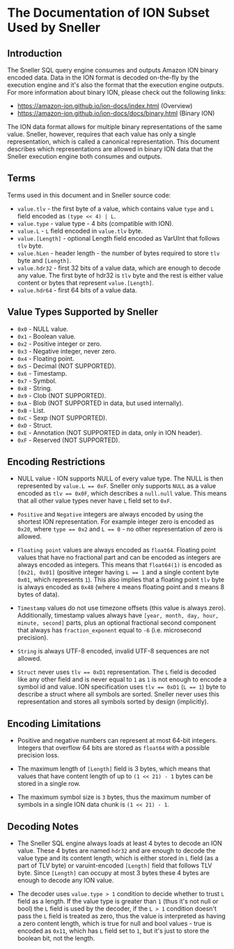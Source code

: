 # The Documentation of ION Subset Used by Sneller

## Introduction

The Sneller SQL query engine consumes and outputs Amazon ION binary encoded data.
Data in the ION format is decoded on-the-fly by the execution engine and it's
also the format that the execution engine outputs. For more information about
binary ION, please check out the following links:

  - https://amazon-ion.github.io/ion-docs/index.html (Overview)
  - https://amazon-ion.github.io/ion-docs/docs/binary.html (Binary ION)

The ION data format allows for multiple binary representations
of the same value. Sneller, however, requires that each value has only a single
representation, which is called a canonical representation. This document
describes which representations are allowed in binary ION data that the Sneller
execution engine both consumes and outputs.

## Terms

Terms used in this document and in Sneller source code:

  - `value.tlv` - the first byte of a value, which contains value `type` and `L` field
    encoded as `(type << 4) | L`.
  - `value.type` - value type - 4 bits (compatible with ION).
  - `value.L` - `L` field encoded in `value.tlv` byte.
  - `value.[Length]` - optional Length field encoded as VarUInt that follows `tlv` byte.
  - `value.hLen` - header length - the number of bytes required to store `tlv` byte and
    `[Length]`.
  - `value.hdr32` - first 32 bits of a value data, which are enough to decode any
    value. The first byte of hdr32 is `tlv` byte and the rest is either value content
    or bytes that represent `value.[Length]`.
  - `value.hdr64` - first 64 bits of a value data.

## Value Types Supported by Sneller

  - `0x0` - NULL value.
  - `0x1` - Boolean value.
  - `0x2` - Positive integer or zero.
  - `0x3` - Negative integer, never zero.
  - `0x4` - Floating point.
  - `0x5` - Decimal (NOT SUPPORTED).
  - `0x6` - Timestamp.
  - `0x7` - Symbol.
  - `0x8` - String.
  - `0x9` - Clob (NOT SUPPORTED).
  - `0xA` - Blob (NOT SUPPORTED in data, but used internally).
  - `0xB` - List.
  - `0xC` - Sexp (NOT SUPPORTED).
  - `0xD` - Struct.
  - `0xE` - Annotation (NOT SUPPORTED in data, only in ION header).
  - `0xF` - Reserved (NOT SUPPORTED).

## Encoding Restrictions

  - NULL value - ION supports NULL of every value type. The NULL is then represented by
    `value.L == 0xF`. Sneller only supports `NULL` as a value encoded as `tlv == 0x0F`,
    which describes a `null.null` value. This means that all other value types never
    have `L` field set to `0xF`.

  - `Positive` and `Negative` integers are always encoded by using the shortest ION
    representation. For example integer zero is encoded as `0x20`, where `type == 0x2`
    and `L == 0` - no other representation of zero is allowed.

  - `Floating point` values are always encoded as `float64`. Floating point values that
    have no fractional part and can be encoded as integers are always encoded as integers.
    This means that `float64(1)` is encoded as `[0x21, 0x01]` (positive integer having
    `L == 1` and a single content byte `0x01`, which represents `1`). This also implies
    that a floating point `tlv` byte is always encoded as `0x48` (where `4` means floating
    point and `8` means 8 bytes of data).

  - `Timestamp` values do not use timezone offsets (this value is always zero).
    Additionally, timestamp values always have `[year, month, day, hour, minute, second]`
    parts, plus an optional fractional second component that always has `fraction_exponent`
    equal to `-6` (i.e. microsecond precision).

  - `String` is always UTF-8 encoded, invalid UTF-8 sequences are not allowed.

  - `Struct` never uses `tlv == 0xD1` representation. The `L` field is decoded like any
    other field and is never equal to `1` as `1` is not enough to encode a symbol id and
    value. ION specification uses `tlv == 0xD1` (`L == 1`) byte to describe a struct where
    all symbols are sorted. Sneller never uses this representation and stores all symbols
    sorted by design (implicitly).

## Encoding Limitations

  - Positive and negative numbers can represent at most 64-bit integers. Integers that
    overflow 64 bits are stored as `float64` with a possible precision loss.

  - The maximum length of `[Length]` field is 3 bytes, which means that values that have
    content length of up to `(1 << 21) - 1` bytes can be stored in a single row.

  - The maximum symbol size is `3` bytes, thus the maximum number of symbols in a single
    ION data chunk is `(1 << 21) - 1`.

## Decoding Notes

  - The Sneller SQL engine always loads at least 4 bytes to decode an ION value. These 4
    bytes are named `hdr32` and are enough to decode the value type and its content length,
    which is either stored in `L` field (as a part of TLV byte) or varuint-encoded `[Length]`
    field that follows TLV byte. Since `[Length]` can occupy at most 3 bytes these 4 bytes
    are enough to decode any ION value.

  - The decoder uses `value.type > 1` condition to decide whether to trust `L` field as a
    length. If the value type is greater than `1` (thus it's not null or bool) the `L` field
    is used by the decoder, if the `L > 1` condition doesn't pass the `L` field is treated as
    zero, thus the value is interpreted as having a zero content length, which is true for
    null and bool values - true is encoded as `0x11`, which has `L` field set to `1`, but
    it's just to store the boolean bit, not the length.
